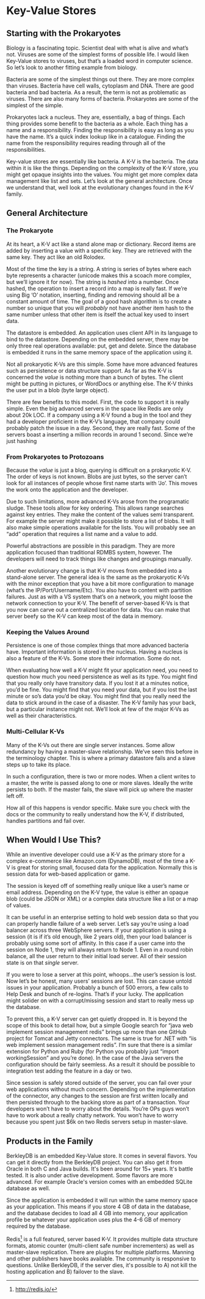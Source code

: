 # Key-Value Stores

## Starting with the Prokaryotes
Biology is a fascinating topic. Scientist deal with what is alive and what’s not. Viruses are some of the simplest forms of possible life. I would liken Key-Value stores to viruses, but that’s a loaded word in computer science. So let’s look to another fitting example from biology.

Bacteria are some of the simplest things out there. They are more complex than viruses. Bacteria have cell walls, cytoplasm and DNA. There are good bacteria and bad bacteria. As a result, the term is not as problematic as viruses. There are also many forms of bacteria. Prokaryotes are some of the simplest of the simple.

Prokaryotes lack a nucleus. They are, essentially, a bag of things. Each thing provides some benefit to the bacteria as a whole. Each thing has a name and a responsibility. Finding the responsibility is easy as long as you have the name. It’s a quick index lookup like in a catalogue. Finding the name from the responsibility requires reading through all of the responsibilities.

Key-value stores are essentially like bacteria. A K-V is the bacteria. The data within it is like the things. Depending on the complexity of the K-V store, you might get opaque insights into the values. You might get more complex data management like list and sets. Let’s look at the general architecture. Once we understand that, well look at the evolutionary changes found in the K-V family.

## General Architecture
### The Prokaryote
At its heart, a K-V act like a stand alone map or dictionary. Record items are added by inserting a value with a specific key. They are retrieved with the same key. They act like an old Rolodex.

Most of the time the key is a string. A string is series of bytes where each byte represents a character (unicode makes this a scoach more complex, but we’ll ignore it for now). The string is *hashed* into a number. Once hashed, the operation to insert a record into a map is really fast. If we’re using Big ‘O’ notation, inserting, finding and removing should all be a constant amount of time. The goal of a good hash algorithm is to create a number so unique that you will *probably* not have another item hash to the same number unless that other item is itself the actual key used to insert data.

The datastore is embedded. An application uses client API in its language to bind to the datastore. Depending on the embedded server, there may be only three real operations available: put, get and delete. Since the database is embedded it runs in the same memory space of the application using it.

Not all prokaryotic K-Vs are this simple. Some have more advanced features such as persistence or data structure support. As far as the K-V is concerned the *value* is nothing more than a bunch of bytes. The client might be putting in pictures, or WordDocs or anything else. The K-V thinks the user put in a blob (byte large object).

There are few benefits to this model. First, the code to support it is really simple. Even the big advanced servers in the space like Redis are only about 20k LOC. If a company using a K-V found a bug in the tool and they had a developer proficient in the K-V’s language, that company could probably patch the issue in a day. Second, they are really fast. Some of the servers boast a inserting a million records in around 1 second. Since we’re just hashing

### From Prokaryotes to Protozoans
Because the *value* is just a blog, querying is difficult on a prokaryotic K-V. The order of keys is not known. Blobs are just bytes, so the server can’t look for all instances of people whose first name starts with ‘Jo’. This moves the work onto the application and the developer. 

Due to such limitations, more advanced K-Vs arose from the programatic sludge. These tools allow for key ordering. This allows range searches against key entries. They make the content of the values semi transparent. For example the server might make it possible to store a list of blobs. It will also make simple operations available for the lists. You will probably see an “add” operation that requires a list name and a value to add.

Powerful abstractions are possible in this paradigm. They are more application focused than traditional RDMBS system, however. The developers will need to track things like changes and groupings manually.

Another evolutionary change is that K-V moves from embedded into a stand-alone server. The general idea is the same as the prokaryotic K-Vs with the minor exception that you have a bit more configuration to manage (what’s the IP/Port/Username/Etc). You also have to content with partition failures. Just as with a VS system that’s on a network, you might loose the network connection to your K-V. The benefit of server-based K-Vs is that you now can carve out a centralized location for data. You can make that server beefy so the K-V can keep most of the data in memory.

### Keeping the Values Around
Persistence is one of those complex things that more advanced bacteria have. Important information is stored in the nucleus. Having a nucleus is also a feature of the K-Vs. Some store their information. Some do not.

When evaluating how well a K-V might fit your application need, you need to question how much you need persistence as well as its type. You might find that you really only have transitory data. If you lost it at a minutes notice, you’d be fine. You might find that you need your data, but if you lost the last minute or so’s data you’d be okay. You might find that you really need the data to stick around in the case of a disaster. The K-V family has your back, but a particular instance might not. We’ll look at few of the major K-Vs as well as their characteristics.

### Multi-Cellular K-Vs
Many of the K-Vs out there are single server instances. Some allow redundancy by having a master-slave relationship. We’ve seen this before in the terminology chapter. This is where a primary datastore fails and a slave steps up to take its place.

In such a configuration, there is two or more nodes. When a client writes to a master, the write is passed along to one or more slaves. Ideally the write persists to both. If the master fails, the slave will pick up where the master left off.

How all of this happens is vendor specific. Make sure you check with the docs or the community to really understand how the K-V, if distributed, handles partitions and fail over.

## When Would I Use This?
While an inventive developer could use a K-V as the primary store for a complex e-commerce like Amazon.com (DynamoDB), most of the time a K-V is great for storing small, focused data for the application. Normally this is session data for web-based application or game.

The session is keyed off of something really unique like a user’s name or email address. Depending on the K-V type, the value is either an opaque blob (could be JSON or XML) or a complex data structure like a list or a map of values.

It can be useful in an enterprise setting to hold web session data so that you can properly handle failure of a web server. Let’s say you’re using a load balancer across three WebSphere servers. If  your application is using a session (it is if it’s old enough, like 2 years old), then your load balancer is probably using some sort of affinity. In this case if a user came into the session on Node 1, they will always return to Node 1. Even in a round robin balance, all the user return to their initial load server. All of their session state is on that *single* server.

If you were to lose a server at this point, whoops...the user’s session is lost. Now let’s be honest, many users’ sessions are lost. This can cause untold issues in your application. Probably a bunch of 500 errors, a few calls to Help Desk and bunch of re-logins. That’s if your lucky. The application might solider on with a corrupt/missing session and start to really mess up the database.

To prevent this, a K-V server can get quietly dropped in. It is beyond the scope of this book to detail how, but a simple Google search for “java web implement session management redis” brings up more than one GitHub project for Tomcat and Jetty connectors. The same is true for .NET with “iis web implement session management redis”. I’m sure that there is a similar extension for Python and Ruby (for Python you probably just “import workingSession” and you’re done). In the case of the Java servers the configuration should be fairly seemless. As a result it should be possible to integration test adding the feature in a day or two.

Since session is safely stored outside of the server, you can fail over your web applications without much concern. Depending on the implementation of the connector, any changes to the session are first written locally and then persisted through to the backing store as part of a transaction. Your developers won’t have to worry about the details. You’re OPs guys won’t have to work about a really chatty network. You won’t have to worry because you spent just $6k on two Redis servers setup in master-slave.

## Products in the Family
BerkleyDB is an embedded Key-Value store. It comes in several flavors. You can get it directly from the BerkleyDB project. You can also get it from Oracle in both C and Java builds. It's been around for 15+ years. It's battle tested. It is also under active development. Some flavors are more advanced. For example Oracle's version comes with an embedded SQLite database as well. 

Since the application is embedded it will run within the same memory space as your application. This means if you store 4 GB of data in the database, and the database decides to load all 4 GB into memory, your application profile be whatever your application uses plus the 4-6 GB of memory required by the database.

Redis[^redis] is a full featured, server based K-V. It provides multiple data structure formats, atomic counter (multi-client safe number incrementers) as well as master-slave replication. There are plugins for multiple platforms. Manning and other publishers have books available. The community is responsive to questions. Unlike BerkleyDB, if the server dies, it's possible to A) not kill the hosting application and B) failover to the slave. 



[^redis]: http://redis.io/
